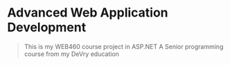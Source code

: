 # Advanced Web Application Development
> This is my WEB460 course project in ASP.NET
> A Senior programming course from my DeVry education


